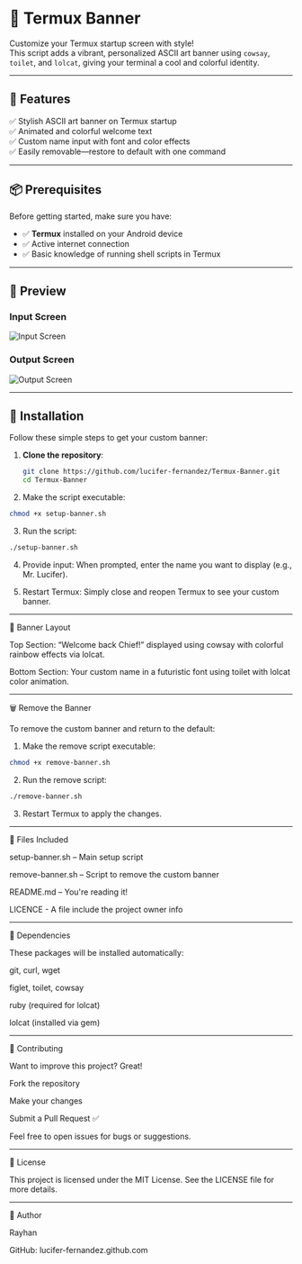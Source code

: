 # 🌟 Termux Banner

Customize your Termux startup screen with style!  
This script adds a vibrant, personalized ASCII art banner using `cowsay`, `toilet`, and `lolcat`, giving your terminal a cool and colorful identity.

---

## 🚀 Features

✅ Stylish ASCII art banner on Termux startup  
✅ Animated and colorful welcome text  
✅ Custom name input with font and color effects  
✅ Easily removable—restore to default with one command

---

## 📦 Prerequisites

Before getting started, make sure you have:

- ✅ **Termux** installed on your Android device
- ✅ Active internet connection
- ✅ Basic knowledge of running shell scripts in Termux


---

## 📸 Preview
### Input Screen
![Input Screen](https://i.postimg.cc/B6KjBV1R/Screenshot-20250602-124129-1.jpg)
### Output Screen
![Output Screen](https://i.postimg.cc/cL05yqxM/Screenshot-20250602-124441-1.jpg)

---


## 🔧 Installation

Follow these simple steps to get your custom banner:

1. **Clone the repository**:
   ```bash
   git clone https://github.com/lucifer-fernandez/Termux-Banner.git
   cd Termux-Banner
	 ```

2. Make the script executable:
```bash
chmod +x setup-banner.sh
```

3. Run the script:
```bash
./setup-banner.sh
```

4. Provide input:
When prompted, enter the name you want to display (e.g., Mr. Lucifer).


5. Restart Termux:
Simply close and reopen Termux to see your custom banner.




---

🎨 Banner Layout

Top Section:
“Welcome back Chief!” displayed using cowsay with colorful rainbow effects via lolcat.

Bottom Section:
Your custom name in a futuristic font using toilet with lolcat color animation.



---

🗑️ Remove the Banner

To remove the custom banner and return to the default:

1. Make the remove script executable:
```bash
chmod +x remove-banner.sh
```

2. Run the remove script:
```bash
./remove-banner.sh
```

3. Restart Termux to apply the changes.




---

📁 Files Included

setup-banner.sh – Main setup script

remove-banner.sh – Script to remove the custom banner

README.md – You're reading it!

LICENCE - A file include the project owner info

---

🔗 Dependencies

These packages will be installed automatically:

git, curl, wget

figlet, toilet, cowsay

ruby (required for lolcat)

lolcat (installed via gem)



---


🤝 Contributing

Want to improve this project? Great!

Fork the repository

Make your changes

Submit a Pull Request ✅


Feel free to open issues for bugs or suggestions.


---

📄 License

This project is licensed under the MIT License.
See the LICENSE file for more details.


---

👤 Author

Rayhan

GitHub: lucifer-fernandez.github.com
